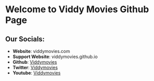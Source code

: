 # Welcome to Viddy Movies Github Page

## Our Socials:
* **Website**: viddymovies.com
* **Support Website**: viddymovies.github.io
* **Github**: [Viddymovies](https://github.com/Viddymovies/Viddymovies/)
* **Twitter**: [Viddymovies](https://twitter.com/viddymovies)
* **Youtube**: [Viddymovies](https://www.youtube.com/@viddymovies)
